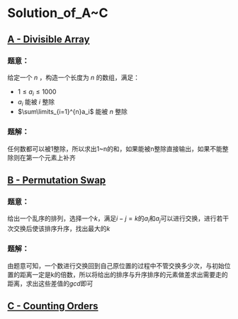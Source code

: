 # Solution_of_A~C

## [A - Divisible Array](https://codeforces.com/contest/1828/problem/A)

### 题意：

给定一个 $n$ ，构造一个长度为 $n$ 的数组，满足：

* $1\le a_i\le 1000$
* $a_i$ 能被 $i$ 整除
* $\sum\limits_{i=1}^{n}a_i$ 能被 $n$ 整除

### 题解：

任何数都可以被1整除，所以求出1~n的和，如果能被n整除直接输出，如果不能整除则在第一个元素上补齐

## [B - Permutation Swap](https://codeforces.com/contest/1828/problem/B)

### 题意：

给出一个乱序的排列，选择一个$k$，满足$i-j=k$的$a_i$和$a_j$可以进行交换，进行若干次交换后使该排序升序，找出最大的$k$

### 题解：

由题意可知，一个数进行交换回到自己原位置的过程中不管交换多少次，与初始位置的距离一定是k的倍数，所以将给出的排序与升序排序的元素做差求出需要走的距离，求出这些差值的$gcd$即可	

## [C - Counting Orders](https://codeforces.com/contest/1827/problem/A)
